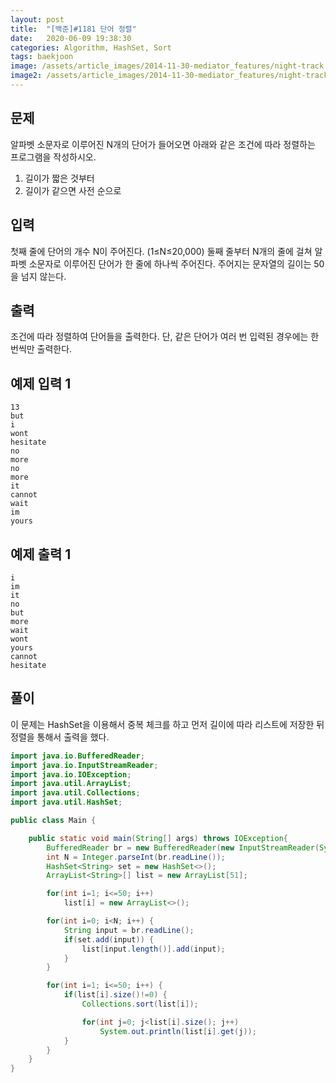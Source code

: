 ```yaml
---
layout: post
title:  "[백준]#1181 단어 정렬"
date:   2020-06-09 19:38:30
categories: Algorithm, HashSet, Sort
tags: baekjoon
image: /assets/article_images/2014-11-30-mediator_features/night-track.JPG
image2: /assets/article_images/2014-11-30-mediator_features/night-track-mobile.JPG
---
```


문제
--------------------

알파벳 소문자로 이루어진 N개의 단어가 들어오면 아래와 같은 조건에 따라 정렬하는 프로그램을 작성하시오.

1.  길이가 짧은 것부터
2.  길이가 같으면 사전 순으로

입력
---------------------------

첫째 줄에 단어의 개수 N이 주어진다. (1≤N≤20,000) 둘째 줄부터 N개의 줄에 걸쳐 알파벳 소문자로 이루어진 단어가 한 줄에 하나씩 주어진다. 주어지는 문자열의 길이는 50을 넘지 않는다.

출력
----------------

조건에 따라 정렬하여 단어들을 출력한다. 단, 같은 단어가 여러 번 입력된 경우에는 한 번씩만 출력한다.

예제 입력 1 
----------------------

```
13
but
i
wont
hesitate
no
more
no
more
it
cannot
wait
im
yours
```

예제 출력 1 
------------------------

```
i
im
it
no
but
more
wait
wont
yours
cannot
hesitate
```

풀이
--------------------------

이 문제는 HashSet을 이용해서 중복 체크를 하고 먼저 길이에 따라 리스트에 저장한 뒤 정렬을 통해서 출력을 했다.

```java
import java.io.BufferedReader;
import java.io.InputStreamReader;
import java.io.IOException;
import java.util.ArrayList;
import java.util.Collections;
import java.util.HashSet;

public class Main {

    public static void main(String[] args) throws IOException{
        BufferedReader br = new BufferedReader(new InputStreamReader(System.in));
        int N = Integer.parseInt(br.readLine());
        HashSet<String> set = new HashSet<>();
        ArrayList<String>[] list = new ArrayList[51];

        for(int i=1; i<=50; i++)
            list[i] = new ArrayList<>();

        for(int i=0; i<N; i++) {
            String input = br.readLine();
            if(set.add(input)) {
                list[input.length()].add(input);
            }
        }

        for(int i=1; i<=50; i++) {
            if(list[i].size()!=0) {
                Collections.sort(list[i]);

                for(int j=0; j<list[i].size(); j++)
                    System.out.println(list[i].get(j));
            }
        }
    }
}
```
